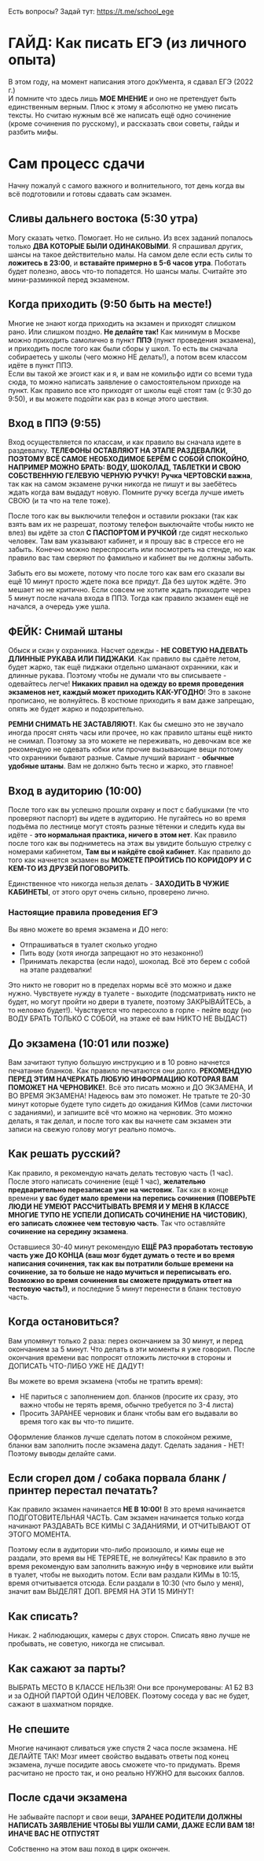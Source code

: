 Есть вопросы? Задай тут: https://t.me/school_ege

# ГАЙД: Как писать ЕГЭ (из личного опыта)
В этом году, на момент написания этого докУмента, я сдавал ЕГЭ (2022 г.)
<br>
И помните что здесь лишь **МОЕ МНЕНИЕ** и оно не претендует быть единственным верным. Плюс к этому я абсолютно не умею писать тексты. Но считаю нужным всё же написать ещё одно сочинение (кроме сочинения по русскому), и рассказать свои советы, гайды и разбить мифы.
# Сам процесс сдачи
Начну пожалуй с самого важного и волнительного, тот день когда вы всё подготовили и готовы сдавать сам экзамен.
## Сливы дальнего востока (5:30 утра)
Могу сказать четко. Помогает. Но не сильно. Из всех заданий попалось только **ДВА КОТОРЫЕ БЫЛИ ОДИНАКОВЫМИ**. Я спрашивал других, шансы на такое действительно малы. На самом деле если есть силы то **ложитесь в 23:00**, и **вставайте примерно в 5-6 часов утра**. Поботать будет полезно, авось что-то попадется. Но шансы малы. Считайте это мини-разминкой перед экзаменом.
## Когда приходить (9:50 быть на месте!)
Многие не знают когда приходить на экзамен и приходят слишком рано. Или слишком поздно. **Не делайте так!** Как минимум в Москве можно приходить самолично в пункт **ППЭ** (пункт проведения экзамена), и приходить после того как были сборы у школ. То есть вы сначала собираетесь у школы (чего можно НЕ делать!), а потом всем классом идёте в пункт ППЭ.
<br>
Если вы такой же эгоист как и я, и вам не комильфо идти со всеми туда сюда, то можно написать заявление о самостоятельном приходе на пункт. Как правило все кто приходят от школы ещё стоят там (с 9:30 до 9:50), и вы можете подойти как раз в конце этого шествия.
## Вход в ППЭ (9:55)
Вход осуществляется по классам, и как правило вы сначала идете в раздевалку. **ТЕЛЕФОНЫ ОСТАВЛЯЮТ НА ЭТАПЕ РАЗДЕВАЛКИ, ПОЭТОМУ ВСЁ САМОЕ НЕОБХОДИМОЕ БЕРЁМ С СОБОЙ СПОКОЙНО, НАПРИМЕР МОЖНО БРАТЬ: ВОДУ, ШОКОЛАД, ТАБЛЕТКИ И СВОЮ СОБСТВЕННУЮ ГЕЛЕВУЮ ЧЕРНУЮ РУЧКУ!** **Ручка ЧЕРТОВСКИ важна**, так как на самом экзамене ручки никогда не пишут и вы заебётесь ждать когда вам выдадут новую. Помните ручку всегда лучше иметь СВОЮ (и та что на теле тоже).

После того как вы выключили телефон и оставили рюкзаки (так как взять вам их не разрешат, поэтому телефон выключайте чтобы никто не влез) вы идёте за стол **С ПАСПОРТОМ И РУЧКОЙ** где сидят несколько человек. Там вам указывают кабинет, и я прошу вас в стрессе его не забыть. Конечно можно переспросить или посмотреть на стенде, но как правило вас там сверяют по фамильно и кабинет вы не должны забыть.

Забыть его вы можете, потому что после того как вам его сказали вы ещё 10 минут просто ждете пока все придут. Да без шуток ждёте. Это мешает но не критично. Если совсем не хотите ждать приходите через 5 минут после начала входа в ППЭ. Тогда как правило экзамен ещё не начался, а очередь уже ушла.

## ФЕЙК: Снимай штаны
Обыск и скан у охранника. Насчет одежды - **НЕ СОВЕТУЮ НАДЕВАТЬ ДЛИННЫЕ РУКАВА ИЛИ ПИДЖАКИ**. Как правило вы сдаёте летом, будет жарко, так ещё пиджаки отдельно шманают охранники, как и длинные рукава. Поэтому чтобы не думали что вы списываете - одевайтесь легче! **Никаких правил на одежду во время проведения экзаменов нет, каждый может приходить КАК-УГОДНО**! Это в законе прописано, не волнуйтесь. В костюме приходить я вам даже запрещаю, опять же будет жарко и подозрительно.

**РЕМНИ СНИМАТЬ НЕ ЗАСТАВЛЯЮТ!**. Как бы смешно это не звучало иногда просят снять часы или прочее, но как правило штаны ещё никто не снимал. Поэтому за это можете не переживать, но девочкам все же рекомендую не одевать юбки или прочие вызывающие вещи потому что охранники бывают разные. Самые лучший вариант - **обычные удобные штаны**. Вам не должно быть тесно и жарко, это главное!

## Вход в аудиторию (10:00)
После того как вы успешно прошли охрану и пост с бабушками (те что проверяют паспорт) вы идете в аудиторию. Не пугайтесь но во время подъёма по лестнице могут стоять разные тётенки и следить куда вы идёте - **это нормальная практика, ничего в этом нет**. Как правило после того как вы подниметесь на этаж вы увидите большую стрелку с номерами кабинетом, **Там вы и найдёте свой кабинет**. Как правило до того как начнется экзамен вы **МОЖЕТЕ ПРОЙТИCЬ ПО КОРИДОРУ И С КЕМ-ТО ИЗ ДРУЗЕЙ ПОГОВОРИТЬ**.

Единственное что никогда нельзя делать - **ЗАХОДИТЬ В ЧУЖИЕ КАБИНЕТЫ**, от этого орут очень сильно, проверено лично.

### Настоящие правила проведения ЕГЭ
Вы явно можете во время экзамена и ДО него:
- Отпрашиваться в туалет сколько угодно
- Пить воду (хотя иногда запрещают но это незаконно!)
- Принимать лекарства (если надо), шоколад. Всё это берем с собой на этапе раздевалки!

Это никто не говорит но в пределах нормы всё это можно и даже нужно. Чувствуете нужду в туалете - выходите (подсматривать никто не будет, но могут пройти но двери в туалете, поэтому ЗАКРЫВАЙТЕСЬ, а то неловко будет!). Чувствуется что пересохло в горле - пейте воду (но ВОДУ БРАТЬ ТОЛЬКО С СОБОЙ, на этаже её вам НИКТО НЕ ВЫДАСТ)

## До экзамена (10:01 или позже)
Вам зачитают тупую большую инструкцию и в 10 ровно начнется печатание бланков. Как правило печатаются они долго. **РЕКОМЕНДУЮ ПЕРЕД ЭТИМ НАЧЕРКАТЬ ЛЮБУЮ ИНФОРМАЦИЮ КОТОРАЯ ВАМ ПОМОЖЕТ НА ЧЕРНОВИКЕ!**. Всё это писать можно и ДО ЭКЗАМЕНА, И ВО ВРЕМЯ ЭКЗАМЕНА! Надеюсь вам это поможет. Не тратьте те 20-30 минут которые будете тупо сидеть до ожидания КИМов (сами листочки с заданиями), и запишите всё что можно на черновик. Это можно делать, я так делал, и после того как вы начнете сам экзамен эти записи на свежую голову могут реально помочь.

## Как решать русский?
Как правило, я рекомендую начать делать тестовую часть (1 час). После этого написать сочинение (ещё 1 час), **желательно предварительно перезаписав уже на чистовик**. Так как в конце времени **у вас будет мало времени на перепись сочинения (ПОВЕРЬТЕ ЛЮДИ НЕ УМЕЮТ РАССЧИТЫВАТЬ ВРЕМЯ И У МЕНЯ В КЛАССЕ МНОГИЕ ТУПО НЕ УСПЕЛИ ДОПИСАТЬ СОЧИНЕНИЕ НА ЧИСТОВИК)**, **его записать сложнее чем тестовую часть**. Так что оставляйте **сочинение на середину экзамена**.

Оставшиеся 30-40 минут рекомендую **ЕЩЁ РАЗ проработать тестовую часть уже ДО КОНЦА (ваш мозг будет думать о тесте и во время написания сочинения, так как вы потратили больше времени на сочинение, за то больше не надо мучиться и переписывать его. Возможно во время сочинения вы сможете придумать ответ на тестовую часть!)**, и последние 5 минут перенести в бланк тестовую часть.

## Когда остановиться?
Вам упомянут только 2 раза: перез окончанием за 30 минут, и перед окончанием за 5 минут. Что делать в эти моменты я уже говорил. После окончания времени вас попросят отложить листочки в стороны и ДОПИСАТЬ ЧТО-ЛИБО УЖЕ НЕ ДАДУТ!

Вы можете во время экзамена (чтобы не тратить время):
- НЕ париться с заполнением доп. бланков (просите их сразу, это важно чтобы не терять время, обычно требуется по 3-4 листа)
- Просить ЗАРАНЕЕ черновик и бланк чтобы вам его выдавали во время того как вы что-то пишите.

Оформление бланков лучше сделать потом в спокойном режиме, бланки вам заполнить после экзамена дадут. Сделать задания - НЕТ! Поэтому выводы делайте сами.

## Если сгорел дом / собака порвала бланк / принтер перестал печатать?
Как правило экзамен начинается **НЕ В 10:00!** В это время начинается ПОДГОТОВИТЕЛЬНАЯ ЧАСТЬ. Сам экзамен начинается только когда начинают РАЗДАВАТЬ ВСЕ КИМЫ С ЗАДАНИЯМИ, И ОТЧИТЫВАЮТ ОТ ЭТОГО МОМЕНТА.

Поэтому если в аудитории что-либо произошло, и кимы еще не раздали, это время вы НЕ ТЕРЯЕТЕ, не волнуйтесь! Как правило в это время рекомендую вам заполнить важную инфу в черновике или выйти в туалет, чтобы не выходить потом. Если вам раздали КИМы в 10:15, время отчитывается отсюда. Если раздали в 10:30 (что было у меня), значит вам ВЫДЕЛЯТ ДОП. ВРЕМЯ НА ЭТИ 15 МИНУТ!

## Как списать?
Никак. 2 наблюдающих, камеры с двух сторон. Списать явно лучше не пробывать, не советую, никогда не списывал.

## Как сажают за парты?
ВЫБРАТЬ МЕСТО В КЛАССЕ НЕЛЬЗЯ! Они все пронумерованы: А1 Б2 В3 и за ОДНОЙ ПАРТОЙ ОДИН ЧЕЛОВЕК. Поэтому соседа у вас не будет, сажают в шахматном порядке.

## Не спешите
Многие начинают сливаться уже спустя 2 часа после экзамена. НЕ ДЕЛАЙТЕ ТАК! Мозг имеет свойство выдавать ответы под конец экзамена, лучше посидите авось сможете что-то придумать. Время расчитано не просто так, и оно реально НУЖНО для высоких баллов.

## После сдачи экзамена
Не забывайте паспорт и свои вещи, **ЗАРАНЕЕ РОДИТЕЛИ ДОЛЖНЫ НАПИСАТЬ ЗАЯВЛЕНИЕ ЧТОБЫ ВЫ УШЛИ САМИ, ДАЖЕ ЕСЛИ ВАМ 18! ИНАЧЕ ВАС НЕ ОТПУСТЯТ**

Собственно на этом ваш поход в цирк окончен.
